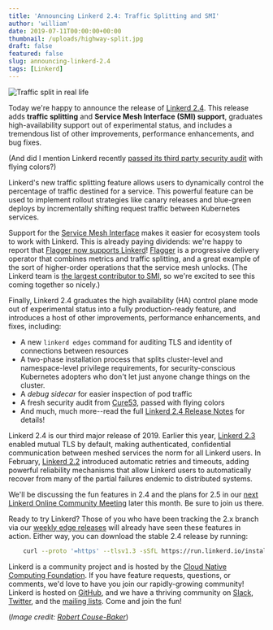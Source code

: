 ```yaml
---
title: 'Announcing Linkerd 2.4: Traffic Splitting and SMI'
author: 'william'
date: 2019-07-11T00:00:00+00:00
thumbnail: /uploads/highway-split.jpg
draft: false
featured: false
slug: announcing-linkerd-2.4
tags: [Linkerd]
---
```


![Traffic split in real life](/uploads/highway-split.jpg)

Today we're happy to announce the release of [Linkerd
2.4](https://github.com/linkerd/linkerd2/releases/tag/stable-2.4.0). This
release adds **traffic splitting** and **Service Mesh Interface (SMI)
support**, graduates high-availability support out of experimental status, and
includes a tremendous list of other improvements, performance enhancements, and
bug fixes.

(And did I mention Linkerd recently [passed its third party security
audit](https://twitter.com/wm/status/1144746496807428096) with flying colors?)

Linkerd's new traffic splitting feature allows users to dynamically control the
percentage of traffic destined for a service. This powerful feature can be used
to implement rollout strategies like canary releases and blue-green deploys by
incrementally shifting request traffic between Kubernetes services.

Support for the [Service Mesh Interface](https://smi-spec.io/) makes it easier
for ecosystem tools to work with Linkerd. This is already paying dividends:
we're happy to report that [Flagger now supports
Linkerd](https://docs.flagger.app/usage/linkerd-progressive-delivery)!
[Flagger](https://github.com/weaveworks/flagger) is a progressive delivery
operator that combines metrics and traffic splitting, and a great example of
the sort of higher-order operations that the service mesh unlocks. (The Linkerd
team is [the largest contributor to
SMI](https://linkerd.io/2019/05/24/linkerd-and-smi/), so we're excited to see
this coming together so nicely.)

Finally, Linkerd 2.4 graduates the high availability (HA) control plane mode
out of experimental status into a fully production-ready feature, and
introduces a host of other improvements, performance enhancements, and fixes,
including:

- A new `linkerd edges` command for auditing TLS and identity of connections
  between resources
- A two-phase installation process that splits cluster-level and
  namespace-level privilege requirements, for security-conscious Kubernetes
  adopters who don't let just anyone change things on the cluster.
- A *debug sidecar* for easier inspection of pod traffic
- A fresh security audit from [Cure53](https://cure53.de/), passed with flying
  colors
- And much, much more--read the full [Linkerd 2.4 Release
  Notes](https://github.com/linkerd/linkerd2/blob/main/CHANGES.md#stable-240) for
details!

Linkerd 2.4 is our third major release of 2019. Earlier this year, [Linkerd
2.3](https://linkerd.io/2019/04/16/announcing-linkerd-2.3/) enabled mutual TLS
by default, making authenticated, confidential communication between meshed
services the norm for all Linkerd users. In February, [Linkerd
2.2](https://linkerd.io/2019/02/12/announcing-linkerd-2-2/) introduced
automatic retries and timeouts, adding powerful reliability mechanisms that
allow Linkerd users to automatically recover from many of the partial failures
endemic to distributed systems.

We'll be discussing the fun features in 2.4 and the plans for 2.5 in our [next
Linkerd Online Community
Meeting](https://www.meetup.com/Linkerd-Online-Community-Meetup/events/262624182/)
later this month. Be sure to join us there.

Ready to try Linkerd? Those of you who have been tracking the 2.x branch via our
[weekly edge releases](https://linkerd.io/2/edge) will already have seen these
features in action. Either way, you can download the stable 2.4 release by
running:

```bash
    curl --proto '=https' --tlsv1.3 -sSfL https://run.linkerd.io/install | sh
```

Linkerd is a community project and is hosted by the [Cloud Native Computing
Foundation](https://cncf.io/). If you have feature requests, questions, or
comments, we'd love to have you join our rapidly-growing community! Linkerd is
hosted on [GitHub](https://github.com/linkerd/), and we have a thriving
community on [Slack](https://slack.linkerd.io/),
[Twitter](https://twitter.com/linkerd), and the [mailing
lists](https://linkerd.io/2/get-involved/). Come and join the fun!

(*Image credit: [Robert Couse-Baker](https://www.flickr.com/photos/29233640@N07/)*)
